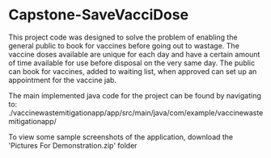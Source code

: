 # Capstone-SaveVacciDose
This project code was designed to solve the problem of enabling the general public to book for vaccines before going out to wastage.
The vaccine doses available are unique for each day and have a certain amount of time available for use before disposal on the very same day.
The public can book for vaccines, added to waiting list, when approved can set up an appointment for the vaccine jab.

The main implemented java code for the project can be found by navigating to:
./vaccinewastemitigationapp/app/src/main/java/com/example/vaccinewastemitigationapp/

To view some sample screenshots of the application, download the 'Pictures For Demonstration.zip' folder
